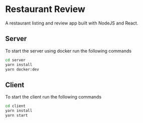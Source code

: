 # Restaurant Review

A restaurant listing and review app built with NodeJS and React.

## Server

To start the server using docker run the following commands

```sh
cd server
yarn install
yarn docker:dev
```

## Client

To start the client run the following commands

```sh
cd client
yarn install
yarn start
```
